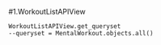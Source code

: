 #1.WorkoutListAPIView

```
WorkoutListAPIView.get_queryset
--queryset = MentalWorkout.objects.all()
```